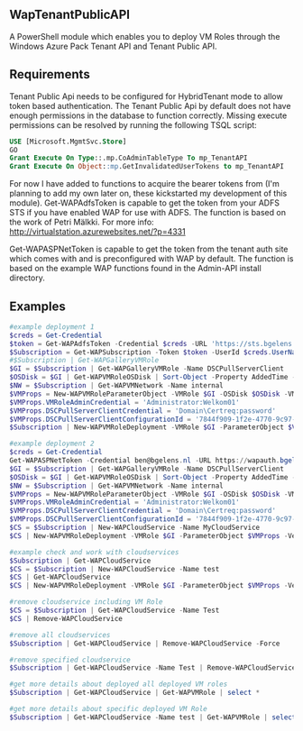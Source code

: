 WapTenantPublicAPI
------------------

A PowerShell module which enables you to deploy VM Roles through the Windows Azure Pack Tenant API and Tenant Public API.

Requirements
------------

Tenant Public Api needs to be configured for HybridTenant mode to allow token based authentication.
The Tenant Public Api by default does not have enough permissions in the database to function correctly.
Missing execute permissions can be resolved by running the following TSQL script:
```sql
USE [Microsoft.MgmtSvc.Store]
GO
Grant Execute On Type::.mp.CoAdminTableType To mp_TenantAPI
Grant Execute On Object::mp.GetInvalidatedUserTokens to mp_TenantAPI
```

For now I have added to functions to acquire the bearer tokens from (I'm planning to add my own later on, these kickstarted my development of this module).
Get-WAPAdfsToken is capable to get the token from your ADFS STS if you have enabled WAP for use with ADFS.
The function is based on the work of Petri Mälkki. For more info: http://virtualstation.azurewebsites.net/?p=4331

Get-WAPASPNetToken is capable to get the token from the tenant auth site which comes with and is preconfigured with WAP by default.
The function is based on the example WAP functions found in the Admin-API install directory.

Examples
--------
```powershell
#example deployment 1
$creds = Get-Credential
$token = Get-WAPAdfsToken -Credential $creds -URL 'https://sts.bgelens.nl' -Verbose
$Subscription = Get-WAPSubscription -Token $token -UserId $creds.UserName -Verbose -PublicTenantAPIUrl https://api.bgelens.nl -Port 443 -Name 'Test'
#$Subscription | Get-WAPGalleryVMRole
$GI = $Subscription | Get-WAPGalleryVMRole -Name DSCPullServerClient
$OSDisk = $GI | Get-WAPVMRoleOSDisk | Sort-Object -Property AddedTime -Descending | Select-Object -First 1
$NW = $Subscription | Get-WAPVMNetwork -Name internal
$VMProps = New-WAPVMRoleParameterObject -VMRole $GI -OSDisk $OSDisk -VMRoleVMSize Large -VMNetwork $NW
$VMProps.VMRoleAdminCredential = 'Administrator:Welkom01'
$VMProps.DSCPullServerClientCredential = 'Domain\Certreq:password'
$VMProps.DSCPullServerClientConfigurationId = '7844f909-1f2e-4770-9c97-7a2e2e5677ae'
$Subscription | New-WAPVMRoleDeployment -VMRole $GI -ParameterObject $VMProps -CloudServiceName MyCloudService -Verbose

#example deployment 2
$creds = Get-Credential
Get-WAPASPNetToken -Credential ben@bgelens.nl -URL https://wapauth.bgelens.nl -Verbose -Port 443
$GI = $Subscription | Get-WAPGalleryVMRole -Name DSCPullServerClient
$OSDisk = $GI | Get-WAPVMRoleOSDisk | Sort-Object -Property AddedTime -Descending | Select-Object -First 1
$NW = $Subscription | Get-WAPVMNetwork -Name internal
$VMProps = New-WAPVMRoleParameterObject -VMRole $GI -OSDisk $OSDisk -VMRoleVMSize Large -VMNetwork $NW
$VMProps.VMRoleAdminCredential = 'Administrator:Welkom01'
$VMProps.DSCPullServerClientCredential = 'Domain\Certreq:password'
$VMProps.DSCPullServerClientConfigurationId = '7844f909-1f2e-4770-9c97-7a2e2e5677ae'
$CS = $Subscription | New-WAPCloudService -Name MyCloudService
$CS | New-WAPVMRoleDeployment -VMRole $GI -ParameterObject $VMProps -Verbose

#example check and work with cloudservices
$Subscription | Get-WAPCloudService
$CS = $Subscription | New-WAPCloudService -Name test
$CS | Get-WAPCloudService
$CS | New-WAPVMRoleDeployment -VMRole $GI -ParameterObject $VMProps -Verbose

#remove cloudservice including VM Role
$CS = $Subscription | Get-WAPCloudService -Name Test
$CS | Remove-WAPCloudService

#remove all cloudservices 
$Subscription | Get-WAPCloudService | Remove-WAPCloudService -Force

#remove specified cloudservice
$Subscription | Get-WAPCloudService -Name Test | Remove-WAPCloudService -Force

#get more details about deployed all deployed VM roles
$Subscription | Get-WAPCloudService | Get-WAPVMRole | select *

#get more details about specific deployed VM Role
$Subscription | Get-WAPCloudService -Name test | Get-WAPVMRole | select *
```
